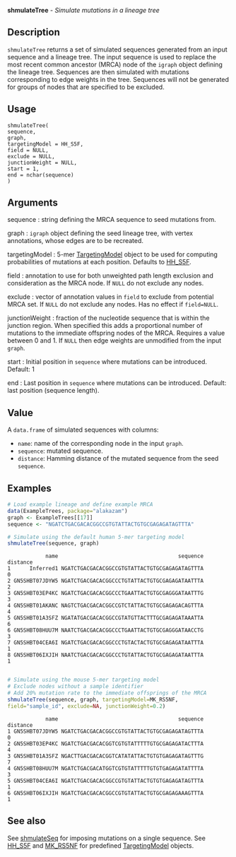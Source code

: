 **shmulateTree** - *Simulate mutations in a lineage tree*

Description
--------------------

`shmulateTree` returns a set of simulated sequences generated from an input 
sequence and a lineage tree. The input sequence is used to replace the most recent 
common ancestor (MRCA) node of the `igraph` object defining the lineage tree. 
Sequences are then simulated with mutations corresponding to edge weights in the tree. 
Sequences will not be generated for groups of nodes that are specified to be excluded.


Usage
--------------------
```
shmulateTree(
sequence,
graph,
targetingModel = HH_S5F,
field = NULL,
exclude = NULL,
junctionWeight = NULL,
start = 1,
end = nchar(sequence)
)
```

Arguments
-------------------

sequence
:   string defining the MRCA sequence to seed mutations from.

graph
:   `igraph` object defining the seed lineage tree, with 
vertex annotations, whose edges are to be recreated.

targetingModel
:   5-mer [TargetingModel](TargetingModel-class.md) object to be used for computing 
probabilities of mutations at each position. Defaults to
[HH_S5F](HH_S5F.md).

field
:   annotation to use for both unweighted path length exclusion 
and consideration as the MRCA node. If `NULL` do not 
exclude any nodes.

exclude
:   vector of annotation values in `field` to exclude from 
potential MRCA set. If `NULL` do not exclude any nodes.
Has no effect if `field=NULL`.

junctionWeight
:   fraction of the nucleotide sequence that is within the 
junction region. When specified this adds a proportional 
number of mutations to the immediate offspring nodes of the 
MRCA. Requires a value between 0 and 1. If `NULL` then 
edge weights are unmodified from the input `graph`.

start
:   Initial position in `sequence` where mutations can 
be introduced. Default: 1

end
:   Last position in `sequence` where mutations can 
be introduced. Default: last position (sequence length).




Value
-------------------

A `data.frame` of simulated sequences with columns:

+  `name`:      name of the corresponding node in the input 
`graph`.  
+  `sequence`:  mutated sequence.
+  `distance`:  Hamming distance of the mutated sequence from 
the seed `sequence`.




Examples
-------------------

```R
# Load example lineage and define example MRCA
data(ExampleTrees, package="alakazam")
graph <- ExampleTrees[[17]]
sequence <- "NGATCTGACGACACGGCCGTGTATTACTGTGCGAGAGATAGTTTA"

# Simulate using the default human 5-mer targeting model
shmulateTree(sequence, graph)

```


```
            name                                      sequence distance
1      Inferred1 NGATCTGACGACACGGCCGTGTATTACTGTGCGAGAGATAGTTTA        0
2 GN5SHBT07JDYW5 NGATCTGACGACACGGCCCTGTATTACTGTGCGAGAGATAATTTA        2
3 GN5SHBT03EP4KC NGATCTGACGACACGGCCCTGAATTACTGTGCGAGGGATAATTTG        3
4 GN5SHBT01AKANC NAGTCTGACGACACGGCCGTCTATTACTGTGCGAGAGACAGTTTA        4
5 GN5SHBT01A3SFZ NGATATGACGACACGGCCGTATGTTACTTTGCGAGAGATAAATTA        6
6 GN5SHBT08HUU7M NAATCTGACGACACGGCCCTGAATTACTGTGCGAGGGATAACCTG        3
7 GN5SHBT04CEA6I NGATCTGACGACACGGCCCTGTACTACTGTGCGAGAGATAATTTA        1
8 GN5SHBT06IXJIH NAATCTGACGACACGGCCCTGTATTACTGTGCGAGAGATAATTTA        1

```


```R

# Simulate using the mouse 5-mer targeting model
# Exclude nodes without a sample identifier
# Add 20% mutation rate to the immediate offsprings of the MRCA
shmulateTree(sequence, graph, targetingModel=MK_RS5NF,
field="sample_id", exclude=NA, junctionWeight=0.2)
```


```
            name                                      sequence distance
1 GN5SHBT07JDYW5 NGATCTGACGACACGGCCGTGTATTACTGTGCGAGAGATAGTTTA        0
2 GN5SHBT03EP4KC NGATCTGACGACACGGTCGTGTATTTTTGTGCGAGAGATACTTTA        4
3 GN5SHBT01A3SFZ NGACTTGACGACACGGTCATATATTACTGTGTGAGAGATAGTTTG        7
4 GN5SHBT08HUU7M NGATCTGACGACATGGTCGTGTATTTTTGTGTGAGAGATATTTTA        3
5 GN5SHBT04CEA6I NGATCTGACGACACGGCCGTGTATTACTGTGTGAGAGATAGTTTA        1
6 GN5SHBT06IXJIH NGATCTGACGACACGGCCGTGTATTACTGTGCGAGAGAAAGTTTA        1

```



See also
-------------------

See [shmulateSeq](shmulateSeq.md) for imposing mutations on a single sequence. 
See [HH_S5F](HH_S5F.md) and [MK_RS5NF](MK_RS5NF.md) for predefined 
[TargetingModel](TargetingModel-class.md) objects.






